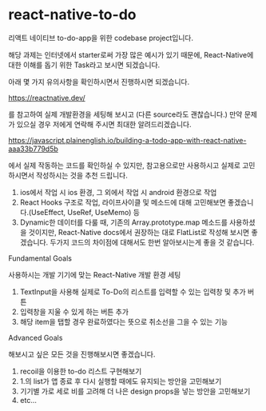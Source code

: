 # react-native-to-do

리액트 네이티브 to-do-app을 위한 codebase project입니다.

해당 과제는 인터넷에서 starter로써 가장 많은 예시가 있기 때문에, React-Native에 대한 이해를 돕기 위한 Task라고 보시면 되겠습니다. 

아래 몇 가지 유의사항을 확인하시면서 진행하시면 되겠습니다.

https://reactnative.dev/ 

를 참고하여 실제 개발환경을 세팅해 보시고 (다른 source라도 괜찮습니다.) 만약 문제가 있으실 경우 저에게 연락해 주시면 최대한 알려드리겠습니다.

https://javascript.plainenglish.io/building-a-todo-app-with-react-native-aaa33b779d5b

에서 실제 작동하는 코드를 확인하실 수 있지만, 참고용으로만 사용하시고 실제로 고민하시면서 작성하시는 것을 추천 드립니다.

1. ios에서 작업 시 ios 환경, 그 외에서 작업 시 android 환경으로 작업
2. React Hooks 구조로 작업, 라이프사이클 및 메소드에 대해 고민해보면 좋겠습니다.(UseEffect, UseRef, UseMemo) 등
3. Dynamic한 데이터를 다룰 때, 기존의 Array.prototype.map 메소드를 사용하셨을 것이지만, React-Native docs에서 권장하는 대로 FlatList로 작성해 보시면 좋겠습니다.
   두가지 코드의 차이점에 대해서도 한번 알아보시는게 좋을 것 같습니다.


Fundamental Goals

사용하시는 개발 기기에 맞는 React-Native 개발 환경 세팅

1. TextInput을 사용해 실제로 To-Do의 리스트를 입력할 수 있는 입력창 및 추가 버튼
2. 입력창을 지울 수 있게 하는 버튼 추가
3. 해당 item을 탭할 경우 완료하였다는 뜻으로 취소선을 그을 수 있는 기능

Advanced Goals

해보시고 싶은 모든 것을 진행해보시면 좋겠습니다.

1. recoil을 이용한 to-do 리스트 구현해보기
2. 1.의 list가 앱 종료 후 다시 실행할 때에도 유지되는 방안을 고민해보기
3. 기기별 가로 세로 비를 고려해 더 나은 design props을 넣는 방안을 고민해보기
4. etc...



